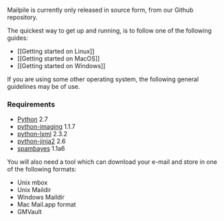 Mailpile is currently only released in source form, from our Github repository.

The quickest way to get up and running, is to follow one of the following guides:

* [[Getting started on Linux]]
* [[Getting started on MacOS]]
* [[Getting started on Windows]]

If you are using some other operating system, the following general guidelines may be of use.

### Requirements

- [Python](http://python.org) 2.7
- [python-imaging](http://www.pythonware.com/products/pil/) 1.1.7
- [python-lxml](http://lxml.de/) 2.3.2
- [python-jinja2](http://jinja.pocoo.org/) 2.6
- [spambayes](http://www.spambayes.org/) 1.1a6

You will also need a tool which can download your e-mail and store in one of the following formats:

- Unix mbox
- Unix Maildir
- Windows Maildir
- Mac Mail.app format
- GMVault



